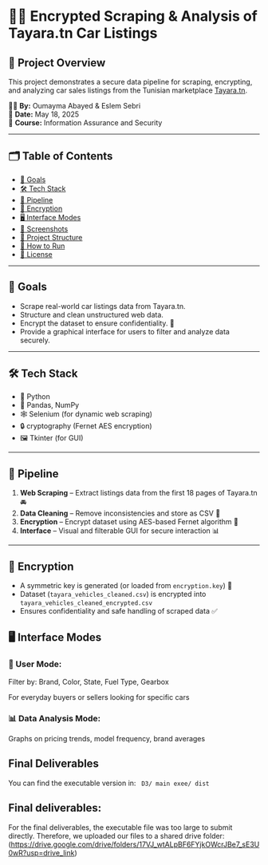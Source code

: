 # 🚗🔐 Encrypted Scraping & Analysis of Tayara.tn Car Listings

## 🧠 Project Overview
This project demonstrates a secure data pipeline for scraping, encrypting, and analyzing car sales listings from the Tunisian marketplace [Tayara.tn](https://www.tayara.tn/).

👩‍💻 **By:** Oumayma Abayed & Eslem Sebri  
📅 **Date:** May 18, 2025  
🏫 **Course:** Information Assurance and Security

---

## 🗂️ Table of Contents
- [🚀 Goals](#-goals)
- [🛠️ Tech Stack](#-tech-stack)
- [🔎 Pipeline](#-pipeline)
- [🔐 Encryption](#-encryption)
- [🖥️ Interface Modes](#-interface-modes)
- [📸 Screenshots](#-screenshots)
- [📁 Project Structure](#-project-structure)
- [📌 How to Run](#-how-to-run)
- [📝 License](#-license)

---

## 🚀 Goals
- Scrape real-world car listings data from Tayara.tn.
- Structure and clean unstructured web data.
- Encrypt the dataset to ensure confidentiality. 🔐
- Provide a graphical interface for users to filter and analyze data securely.

---

## 🛠️ Tech Stack
- 🐍 Python
- 🧪 Pandas, NumPy
- 🕸️ Selenium (for dynamic web scraping)
- 🔒 cryptography (Fernet AES encryption)
- 🖼️ Tkinter (for GUI)

---

## 🔎 Pipeline

1. **Web Scraping** – Extract listings data from the first 18 pages of Tayara.tn 🚘
2. **Data Cleaning** – Remove inconsistencies and store as CSV 🧼
3. **Encryption** – Encrypt dataset using AES-based Fernet algorithm 🔐
4. **Interface** – Visual and filterable GUI for secure interaction 📊

---

## 🔐 Encryption
- A symmetric key is generated (or loaded from `encryption.key`) 🔑
- Dataset (`tayara_vehicles_cleaned.csv`) is encrypted into `tayara_vehicles_cleaned_encrypted.csv`
- Ensures confidentiality and safe handling of scraped data ✅


## 🖥️ Interface Modes
### 👤 User Mode:

Filter by: Brand, Color, State, Fuel Type, Gearbox

For everyday buyers or sellers looking for specific cars

### 📊 Data Analysis Mode:

Graphs on pricing trends, model frequency, brand averages

## Final Deliverables

You can find the executable version in: ``` D3/ main exee/ dist```
## Final deliverables:
For the final deliverables, the executable file was too large to submit directly. Therefore, we uploaded our files to a shared drive folder: (https://drive.google.com/drive/folders/17VJ_wtALpBF6FYjkOWcrJBe7_sE3U0wR?usp=drive_link)
